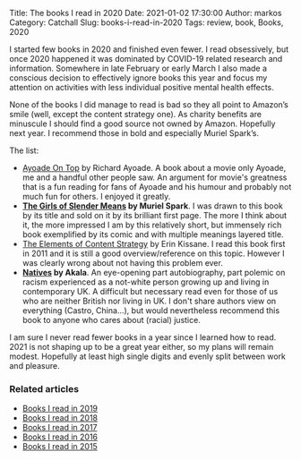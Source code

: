 Title: The books I read in 2020
Date: 2021-01-02 17:30:00
Author: markos
Category: Catchall
Slug: books-i-read-in-2020
Tags: review, book, Books, 2020

I started few books in 2020 and finished even fewer. I read obsessively, but once 2020 happened it was dominated by COVID-19 related research and information. Somewhere in late February or early March I also made a conscious decision to effectively ignore books this year and focus my attention on activities with less individual positive mental health effects.

None of the books I did manage to read is bad so they all point to Amazon’s smile (well, except the content strategy one). As charity benefits are minuscule I should find a good source not owned by Amazon. Hopefully next year. I recommend those in bold and especially Muriel Spark’s.

The list:

* [Ayoade On Top](https://smile.amazon.com/Ayoade-Top-Richard/dp/0571339131/) by Richard Ayoade. A book about a movie only Ayoade, me and a handful other people saw. An argument for movie's greatness that is a fun reading for fans of Ayoade and his humour and probably not much fun for others. I enjoyed it greatly.
* **[The Girls of Slender Means](https://smile.amazon.com/Girls-Slender-Means-Directions-Classic/dp/081121379X/) by Muriel Spark**. I was drawn to this book by its title and sold on it by its brilliant first page. The more I think about it, the more impressed I am by this relatively short, but immensely rich book exemplified by its comic and with multiple meanings layered title.
* [The Elements of Content Strategy](http://books.alistapart.com/products/the-elements-of-content-strategy) by Erin Kissane. I read this book first in 2011 and it is still a good overview/reference on this topic. However I was clearly wrong about not having this problem ever.
* **[Natives](https://smile.amazon.com/Natives-Class-Empire-Sunday-Bestseller/dp/1473661234/) by Akala**. An eye-opening part autobiography, part polemic on racism experienced as a not-white person growing up and living in contemporary UK. A difficult but necessary read even for those of us who are neither British nor living in UK. I don't share authors view on everything (Castro, China...), but would nevertheless recommend this book to anyone who cares about (racial) justice.

I am sure I never read fewer books in a year since I learned how to read. 2021 is not shaping up to be a great year either, so my plans will remain modest. Hopefully at least high single digits and evenly split between work and pleasure.



### Related articles

* [Books I read in 2019]({filename}/books-i-read-in-2019.md)
* [Books I read in 2018]({filename}/books-i-read-in-2018.md)
* [Books I read in 2017]({filename}/books-i-read-in-2017.md)
* [Books I read in 2016]({filename}/books-i-read-in-2016.md)
* [Books I read in 2015]({filename}/books-i-read-in-2015.md)

